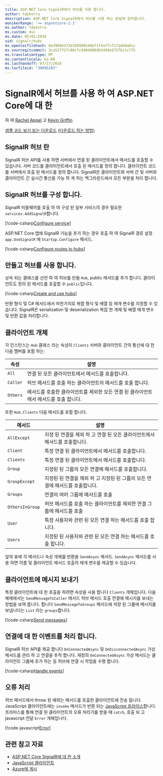 ```yaml
---
title: ASP.NET Core SignalR에서 허브를 사용 합니다.
author: tdykstra
description: ASP.NET Core SignalR에서 허브를 사용 하는 방법에 알아봅니다.
monikerRange: '>= aspnetcore-2.1'
ms.author: tdykstra
ms.custom: mvc
ms.date: 05/01/2018
uid: signalr/hubs
ms.openlocfilehash: be39666373e2b099054bb71f4a7fcf17aeb9a01c
ms.sourcegitcommit: 3ca527f27c88cfc9d04688db5499e372fbc2c775
ms.translationtype: MT
ms.contentlocale: ko-KR
ms.lasthandoff: 07/17/2018
ms.locfileid: "39095283"
---
```

# <a name="use-hubs-in-signalr-for-aspnet-core"></a>SignalR에서 허브를 사용 하 여 ASP.NET Core에 대 한

하 여 [Rachel Appel](https://twitter.com/rachelappel) 고 [Kevin Griffin](https://twitter.com/1kevgriff)

[샘플 코드 보기 또는 다운로드](https://github.com/aspnet/Docs/tree/master/aspnetcore/signalr/hubs/sample/ ) [(다운로드 하는 방법)](xref:tutorials/index#how-to-download-a-sample)

## <a name="what-is-a-signalr-hub"></a>SignalR 허브 란

SignalR 허브 API를 사용 하면 서버에서 연결 된 클라이언트에서 메서드를 호출할 수 있습니다. 서버 코드를 클라이언트에서 호출 된 메서드를 정의 합니다. 클라이언트 코드를 서버에서 호출 된 메서드를 정의 합니다. SignalR은 클라이언트와 서버 간 및 서버와 클라이언트 간 실시간 통신을 가능 하 게 하는 백그라운드에서 모든 부분을 처리 합니다.

## <a name="configure-signalr-hubs"></a>SignalR 허브를 구성 합니다.

SignalR 미들웨어를 호출 하 여 구성 된 일부 서비스의 경우 필요한 `services.AddSignalR`합니다.

[!code-csharp[Configure service](hubs/sample/startup.cs?range=38)]

ASP.NET Core 앱에 SignalR 기능을 추가 하는 경우 호출 하 여 SignalR 경로 설정 `app.UseSignalR` 에 `Startup.Configure` 메서드.

[!code-csharp[Configure routes to hubs](hubs/sample/startup.cs?range=57-60)]

## <a name="create-and-use-hubs"></a>만들고 허브를 사용 합니다.

상속 되는 클래스를 선언 하 여 허브를 만들 `Hub`, public 메서드를 추가 합니다. 클라이언트도 정의 된 메서드를 호출할 수 `public`입니다.

[!code-csharp[Create and use hubs](hubs/sample/hubs/chathub.cs?range=8-37)]

반환 형식 및 C# 메서드에서 마찬가지로 복합 형식 및 배열 등 매개 변수를 지정할 수 있습니다. SignalR은 serialization 및 deserialization 복잡 한 개체 및 배열 매개 변수 및 반환 값을 처리합니다.

## <a name="the-clients-object"></a>클라이언트 개체

각 인스턴스는 `Hub` 클래스 라는 속성이 `Clients` 서버와 클라이언트 간의 통신에 대 한 다음 멤버를 포함 하는:

| 속성 | 설명 |
| ------ | ----------- |
| `All` | 연결 된 모든 클라이언트에서 메서드를 호출합니다. |
| `Caller` | 허브 메서드를 호출 하는 클라이언트의 메서드를 호출 합니다. |
| `Others` | 메서드를 호출한 클라이언트를 제외한 모든 연결 된 클라이언트에서 메서드를 호출 합니다. |


또한 `Hub.Clients` 다음 메서드를 포함 합니다.

| 메서드 | 설명 |
| ------ | ----------- |
| `AllExcept` | 지정 된 연결을 제외 하 고 연결 된 모든 클라이언트에서 메서드를 호출합니다. |
| `Client` | 특정 연결 된 클라이언트에서 메서드를 호출합니다. |
| `Clients` | 특정 연결 된 클라이언트에서 메서드를 호출합니다. |
| `Group` | 지정된 된 그룹의 모든 연결에 메서드를 호출합니다.  |
| `GroupExcept` | 지정된 된 연결을 제외 하 고 지정된 된 그룹의 모든 연결에 메서드를 호출합니다. |
| `Groups` | 연결의 여러 그룹에 메서드를 호출  |
| `OthersInGroup` | 허브 메서드를 호출 하는 클라이언트를 제외한 연결 그룹에 메서드를 호출  |
| `User` | 특정 사용자와 관련 된 모든 연결 하는 메서드를 호출 합니다. |
| `Users` | 지정된 된 사용자와 관련 된 모든 연결 하는 메서드를 호출 합니다. |

앞의 표에 각 메서드나 속성 개체를 반환을 `SendAsync` 메서드. `SendAsync` 메서드를 사용 하면 이름 및 클라이언트 메서드 호출의 매개 변수를 제공할 수 있습니다.

## <a name="send-messages-to-clients"></a>클라이언트에 메시지 보내기

특정 클라이언트에 대 한 호출을 하려면 속성을 사용 합니다 `Clients` 개체입니다. 다음 예제에서는 `SendMessageToCaller` 메서드 허브 메서드 호출 연결에 메시지를 보내는 방법을 보여 줍니다. 합니다 `SendMessageToGroups` 메서드에 저장 된 그룹에 메시지를 보냅니다는 `List` 라는 `groups`합니다.

[!code-csharp[Send messages](hubs/sample/hubs/chathub.cs?range=15-24)]

## <a name="handle-events-for-a-connection"></a>연결에 대 한 이벤트를 처리 합니다.

SignalR 허브 API를 제공 합니다 `OnConnectedAsync` 및 `OnDisconnectedAsync` 가상 메서드를 관리 하 고 연결을 추적 합니다. 재정의 `OnConnectedAsync` 가상 메서드는 클라이언트 그룹에 추가 하는 등 허브에 연결 시 작업을 수행 합니다.

[!code-csharp[Handle events](hubs/sample/hubs/chathub.cs?range=26-36)]

## <a name="handle-errors"></a>오류 처리

허브 메서드에서 throw 된 예외는 메서드를 호출한 클라이언트에 전송 됩니다. JavaScript 클라이언트에는 `invoke` 메서드가 반환 되는 [JavaScript 프라미스](https://developer.mozilla.org/docs/Web/JavaScript/Guide/Using_promises)합니다. 프라미스를 통해 연결 된 클라이언트의 오류 처리기를 받을 때 `catch`, 호출 되 고 javascript 전달 `Error` 개체입니다.

[!code-javascript[Error](hubs/sample/wwwroot/js/chat.js?range=23)]

## <a name="related-resources"></a>관련 참고 자료

* [ASP.NET Core SignalR에 대 한 소개](xref:signalr/introduction)
* [JavaScript 클라이언트](xref:signalr/javascript-client)
* [Azure에 게시](xref:signalr/publish-to-azure-web-app)
